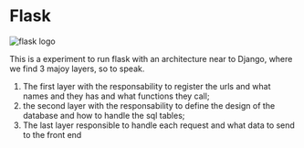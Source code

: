 # Flask

![flask logo](https://user-images.githubusercontent.com/96031071/205536309-da9bfefb-deac-4510-bc88-9c605a5a2ddc.png)

This is a experiment to run flask with an architecture near to Django, where we find 3 majoy layers, so to speak.

1. The first layer with the responsability to register the urls and what names and they has and what functions they call;
2. the second layer with the responsability to define the design of the database and how to handle the sql tables;
3. The last layer responsible to handle each request and what data to send to the front end
